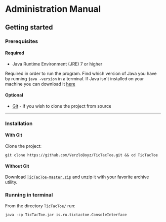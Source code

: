 # Administration Manual
## Getting started

### Prerequisites

#### Required
- Java Runtime Environment (JRE) 7 or higher

Required in order to run the program.
Find which version of Java you have by running `java -version` in a terminal. If Java isn't installed on your machine you can download it [here](http://www.oracle.com/technetwork/java/javase/downloads/jre8-downloads-2133155.html)

#### Optional

- [Git](https://git-scm.com/downloads) - if you wish to clone the project from source

----

### Installation
#### With Git
Clone the project:
```
git clone https://github.com/VerzloBoyz/TicTacToe.git && cd TicTacToe
```
#### Without Git
Download [`TicTacToe-master.zip`](https://github.com/VerzloBoyz/TicTacToe/archive/master.zip) and unzip it with your favorite archive utility.
### Running in terminal
From the directory `TicTacToe/` run:
```
java -cp TicTacToe.jar is.ru.tictactoe.ConsoleInterface
```
